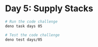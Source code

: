 # Day 5: Supply Stacks

```sh
# Run the code challenge
deno task days 05

# Test the code challenge
deno test days/05
```
